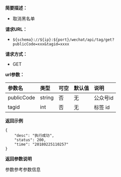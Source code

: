 **简要描述：** 

- 取消黑名单

**请求URL：** 
- ` ${schema}://${ip}:${port}/wechat/api/tag/get?publicCode=xxx&tagid=xxxx `
  
**请求方式：**
- GET

**url参数：** 

| 参数名 | 类型 | 可空 | 默认值 | 说明 |
| :-- | :-- | :-- | :-- | :-- |
| publicCode | string | 否 | 无 | 公众号id |
| tagid | int | 否 | 无 | 标签 id |

 **返回示例**

``` 
{
    "desc": "执行成功",
    "status": 200,
    "time": "20180225110257"
}
```


**返回参数说明** 

参数参考参数信息




